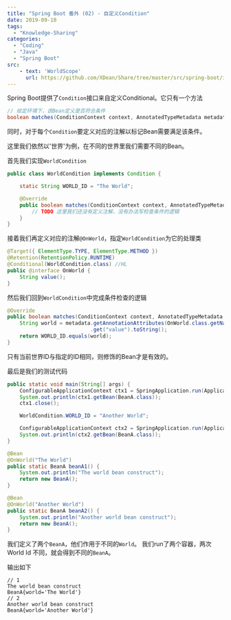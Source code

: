```yaml
---
title: "Spring Boot 番外 (02) - 自定义Condition"
date: 2019-09-10
tags: 
  - "Knowledge-Sharing"
categories:
  - "Coding"
  - "Java"
  - "Spring Boot"
src:
    - text: 'WorldScope'
      url: https://github.com/XDean/Share/tree/master/src/spring-boot/inject/src/main/java/xdean/share/spring/inject/customcondition
---
```


Spring Boot提供了`Condition`接口来自定义Conditional。它只有一个方法

```java
// 给定环境下，该Bean定义是否符合条件
boolean matches(ConditionContext context, AnnotatedTypeMetadata metadata);
```

同时，对于每个`Condition`要定义对应的注解以标记Bean需要满足该条件。

这里我们依然以'世界'为例，在不同的世界里我们需要不同的Bean。

首先我们实现`WorldCondition`

```java
public class WorldCondition implements Condition {

    static String WORLD_ID = "The World";

    @Override
    public boolean matches(ConditionContext context, AnnotatedTypeMetadata metadata) {
        // TODO 这里我们还没有定义注解，没有办法写检查条件的逻辑
    }
}
```

接着我们再定义对应的注解`@OnWorld`，指定`WorldCondition`为它的处理类

```java
@Target({ ElementType.TYPE, ElementType.METHOD })
@Retention(RetentionPolicy.RUNTIME)
@Conditional(WorldCondition.class) //HL
public @interface OnWorld {
    String value();
}
```

然后我们回到`WorldCondition`中完成条件检查的逻辑

```java
@Override
public boolean matches(ConditionContext context, AnnotatedTypeMetadata metadata) {
    String world = metadata.getAnnotationAttributes(OnWorld.class.getName())
                           .get("value").toString();
    return WORLD_ID.equals(world);
}
```

只有当前世界ID与指定的ID相同，则修饰的Bean才是有效的。

最后是我们的测试代码

```java
public static void main(String[] args) {
    ConfigurableApplicationContext ctx1 = SpringApplication.run(Application.class, args);
    System.out.println(ctx1.getBean(BeanA.class));
    ctx1.close();

    WorldCondition.WORLD_ID = "Another World";

    ConfigurableApplicationContext ctx2 = SpringApplication.run(Application.class, args);
    System.out.println(ctx2.getBean(BeanA.class));
}

@Bean
@OnWorld("The World")
public static BeanA beanA1() {
    System.out.println("The world bean construct");
    return new BeanA();
}

@Bean
@OnWorld("Another World")
public static BeanA beanA2() {
    System.out.println("Another world bean construct");
    return new BeanA();
}
```

我们定义了两个`BeanA`，他们作用于不同的`World`。
我们run了两个容器，两次 World Id 不同，就会得到不同的`BeanA`。

输出如下

```text
// 1
The world bean construct
BeanA{world='The World'}
// 2
Another world bean construct
BeanA{world='Another World'}
```